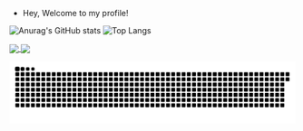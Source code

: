 - Hey, Welcome to my profile!

![Anurag's GitHub stats](https://github-readme-stats.vercel.app/api?username=Guilherme-K-Santos&show_icons=true&theme=transparent)
![Top Langs](https://github-readme-stats.vercel.app/api/top-langs/?username=Guilherme-K-Santos&layout=demo)

<a href="https://github.com/anuraghazra/github-readme-stats">
  <img align="center" src="https://github-readme-stats.vercel.app/api/pin/?username=anuraghazra&repo=github-readme-stats" />
</a>
<a href="https://github.com/anuraghazra/convoychat">
  <img align="center" src="https://github-readme-stats.vercel.app/api/pin/?username=anuraghazra&repo=convoychat" />
</a>

 ![Snake animation](https://github.com/Guilherme-K-Santos/Guilherme-K-Santos/blob/output/github-contribution-grid-snake.svg)

